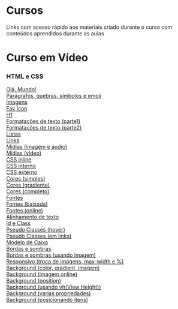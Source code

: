 # Cursos

<p> Links com acesso rápido aos materiais criado durante o curso com conteúdos aprendidos durante as aulas </p>

# Curso em Vídeo
<h3> HTML e CSS </h3>
<a href="https://mateusjustino.github.io/cursos/cursoemvideo/htmlcss/001/index.html">Olá, Mundo!</a> <br>
<a href="https://mateusjustino.github.io/cursos/cursoemvideo/htmlcss/002(paragrafosQuesbrasSimbolosEmoji)/index.html">Parágrafos, quebras, símbolos e emoji</a> <br>
<a href="https://mateusjustino.github.io/cursos/cursoemvideo/htmlcss/003(imagens)/index.html">Imagens</a> <br>
<a href="https://mateusjustino.github.io/cursos/cursoemvideo/htmlcss/004(favIcon)/index.html">Fav Icon</a> <br>
<a href="https://mateusjustino.github.io/cursos/cursoemvideo/htmlcss/006(h1)/index.html">H1</a> <br>
<a href="https://mateusjustino.github.io/cursos/cursoemvideo/htmlcss/008(formatacoesDeTexto)/index.html">Formatações de texto (parte1)</a> <br>
<a href="https://mateusjustino.github.io/cursos/cursoemvideo/htmlcss/008(formatacoesDeTexto)/index2.html">Formatações de texto (parte2)</a> <br>
<a href="https://mateusjustino.github.io/cursos/cursoemvideo/htmlcss/009(listas)/index.html">Listas</a> <br>
<a href="https://mateusjustino.github.io/cursos/cursoemvideo/htmlcss/010(links)/index.html">Links</a> <br>
<a href="https://mateusjustino.github.io/cursos/cursoemvideo/htmlcss/011(midias)/imgEAudio.html">Mídias (imagem e áudio)</a> <br>
<a href="https://mateusjustino.github.io/cursos/cursoemvideo/htmlcss/011(midias)/video.html">Mídias (vídeo)</a> <br>
<a href="https://mateusjustino.github.io/cursos/cursoemvideo/htmlcss/013(cssInline)/index.html">CSS inline</a> <br>
<a href="https://mateusjustino.github.io/cursos/cursoemvideo/htmlcss/014(cssInterno)/index.html">CSS interno</a> <br>
<a href="https://mateusjustino.github.io/cursos/cursoemvideo/htmlcss/015(cssExterno)/index.html">CSS externo</a> <br>
<a href="https://mateusjustino.github.io/cursos/cursoemvideo/htmlcss/016(cores)/cor01.html">Cores (simples)</a> <br>
<a href="https://mateusjustino.github.io/cursos/cursoemvideo/htmlcss/016(cores)/gradiente.html">Cores (gradiente)</a> <br>
<a href="https://mateusjustino.github.io/cursos/cursoemvideo/htmlcss/016(cores)/index.html">Cores (completo)</a> <br>
<a href="https://mateusjustino.github.io/cursos/cursoemvideo/htmlcss/017(fontes)/font.html">Fontes</a> <br>
<a href="https://mateusjustino.github.io/cursos/cursoemvideo/htmlcss/018(fontExterna)/fontBaixada.html">Fontes (baixada)</a> <br>
<a href="https://mateusjustino.github.io/cursos/cursoemvideo/htmlcss/018(fontExterna)/fontOnline.html">Fontes (online)</a> <br>
<a href="https://mateusjustino.github.io/cursos/cursoemvideo/htmlcss/019(alinhamento)/index.html">Alinhamento de texto</a> <br>
<a href="https://mateusjustino.github.io/cursos/cursoemvideo/htmlcss/020(idEClass)/index.html">Id e Class</a> <br>
<a href="https://mateusjustino.github.io/cursos/cursoemvideo/htmlcss/021(pseudoClasse)/hover.html">Pseudo Classes (hover)</a> <br>
<a href="https://mateusjustino.github.io/cursos/cursoemvideo/htmlcss/021(pseudoClasse)/links.html">Pseudo Classes (em links)</a> <br>
<a href="https://mateusjustino.github.io/cursos/cursoemvideo/htmlcss/022(box)/index.html">Modelo de Caixa</a> <br>
<a href="https://mateusjustino.github.io/cursos/cursoemvideo/htmlcss/023(tagsBordasSombras)/index.html">Bordas e sombras</a> <br>
<a href="https://mateusjustino.github.io/cursos/cursoemvideo/htmlcss/023(tagsBordasSombras)/index.html">Bordas e sombras (usando imagem)</a> <br>
<a href="https://mateusjustino.github.io/cursos/cursoemvideo/htmlcss/024(resposivo)/index.html">Responsivo (troca de imagens, max-width e %)</a> <br>
<a href="https://mateusjustino.github.io/cursos/cursoemvideo/htmlcss/025(background)/fundo001.html">Background (color, gradient, imagem)</a> <br>
<a href="https://mateusjustino.github.io/cursos/cursoemvideo/htmlcss/025(background)/fundo002.html">Background (imagem online)</a> <br>
<a href="https://mateusjustino.github.io/cursos/cursoemvideo/htmlcss/025(background)/fundo003.html">Background (position)</a> <br>
<a href="https://mateusjustino.github.io/cursos/cursoemvideo/htmlcss/025(background)/fundo004.html">Background (usando vh(View Height))</a> <br>
<a href="https://mateusjustino.github.io/cursos/cursoemvideo/htmlcss/025(background)/fundo005.html">Background (varias propriedades)</a> <br>
<a href="https://mateusjustino.github.io/cursos/cursoemvideo/htmlcss/025(background)/fundo006.html">Background (posicionando itens)</a> <br>

